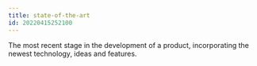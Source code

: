 ```yaml
---
title: state-of-the-art
id: 20220415252100
---
```


The most recent stage in the development of a product, incorporating the newest technology, ideas and features.
